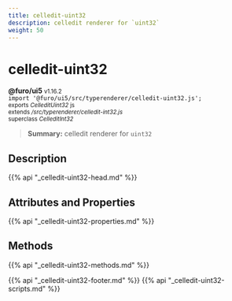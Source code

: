 ```yaml
---
title: celledit-uint32
description: celledit renderer for `uint32`
weight: 50
---
```


# celledit-uint32
**@furo/ui5** <small>v1.16.2</small>
<br>`import '@furo/ui5/src/typerenderer/celledit-uint32.js';`<small>
<br>exports *CelleditUint32* js
<br>extends */src/typerenderer/celledit-int32.js*
<br>superclass *CelleditInt32*</small>

> **Summary:** celledit renderer for `uint32`

## Description



{{% api "_celledit-uint32-head.md" %}}

## Attributes and Properties
{{% api "_celledit-uint32-properties.md" %}}




## Methods
{{% api "_celledit-uint32-methods.md" %}}






{{% api "_celledit-uint32-footer.md" %}}
{{% api "_celledit-uint32-scripts.md" %}}
